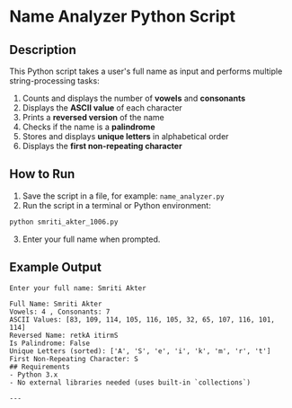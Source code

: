 # Name Analyzer Python Script

## Description
This Python script takes a user's full name as input and performs multiple string-processing tasks:
1. Counts and displays the number of **vowels** and **consonants**
2. Displays the **ASCII value** of each character
3. Prints a **reversed version** of the name
4. Checks if the name is a **palindrome**
5. Stores and displays **unique letters** in alphabetical order
6. Displays the **first non-repeating character**

## How to Run
1. Save the script in a file, for example: `name_analyzer.py`
2. Run the script in a terminal or Python environment:

```bash
python smriti_akter_1006.py
```

3. Enter your full name when prompted.

## Example Output

```
Enter your full name: Smriti Akter

Full Name: Smriti Akter
Vowels: 4 , Consonants: 7
ASCII Values: [83, 109, 114, 105, 116, 105, 32, 65, 107, 116, 101, 114]
Reversed Name: retkA itirmS
Is Palindrome: False
Unique Letters (sorted): ['A', 'S', 'e', 'i', 'k', 'm', 'r', 't']
First Non-Repeating Character: S
## Requirements
- Python 3.x
- No external libraries needed (uses built-in `collections`)

---

